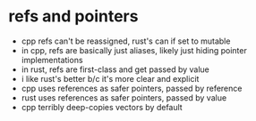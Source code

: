 # refs and pointers

- cpp refs can't be reassigned, rust's can if set to mutable
- in cpp, refs are basically just aliases, likely just hiding pointer implementations
- in rust, refs are first-class and get passed by value
- i like rust's better b/c it's more clear and explicit
- cpp uses references as safer pointers, passed by reference
- rust uses references as safer pointers, passed by value
- cpp terribly deep-copies vectors by default
